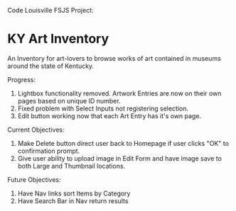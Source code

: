 Code Louisville FSJS Project:
# KY Art Inventory

An Inventory for art-lovers to browse works of art contained in museums around the state of Kentucky.


Progress:
1. Lightbox functionality removed. Artwork Entries are now on their own pages based on unique ID number.
2. Fixed problem with Select Inputs not registering selection.
3. Edit button working now that each Art Entry has it's own page.

Current Objectives:
1.	Make Delete button direct user back to Homepage if user clicks "OK" to confirmation prompt.
2.	Give user ability to upload image in Edit Form and have image save to both Large and Thumbnail locations.

Future Objectives:
1.	Have Nav links sort Items by Category
2.	Have Search Bar in Nav return results
 
